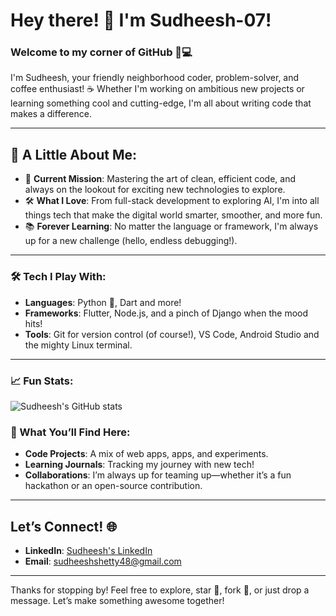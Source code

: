 # Hey there! 👋 I'm Sudheesh-07! 

### Welcome to my corner of GitHub 🏡💻
I'm Sudheesh, your friendly neighborhood coder, problem-solver, and coffee enthusiast! ☕ Whether I'm working on ambitious new projects or learning something cool and cutting-edge, I'm all about writing code that makes a difference.

---

## 🌱 A Little About Me:
- 🚀 **Current Mission**: Mastering the art of clean, efficient code, and always on the lookout for exciting new technologies to explore.
- 🛠️ **What I Love**: From full-stack development to exploring AI, I'm into all things tech that make the digital world smarter, smoother, and more fun.
- 📚 **Forever Learning**: No matter the language or framework, I'm always up for a new challenge (hello, endless debugging!).

---

### 🛠️ Tech I Play With:
- **Languages**: Python 🐍, Dart and more!
- **Frameworks**: Flutter, Node.js, and a pinch of Django when the mood hits!
- **Tools**: Git for version control (of course!), VS Code, Android Studio and the mighty Linux terminal.
  
---

### 📈 Fun Stats:
![Sudheesh's GitHub stats](https://github-readme-stats.vercel.app/api?username=Sudheesh-07&show_icons=true&theme=radical)

### 👀 What You’ll Find Here:
- **Code Projects**: A mix of web apps, apps, and experiments.
- **Learning Journals**: Tracking my journey with new tech!
- **Collaborations**: I’m always up for teaming up—whether it’s a fun hackathon or an open-source contribution. 

---

## Let’s Connect! 🌐
- **LinkedIn**: [Sudheesh's LinkedIn](https://www.linkedin.com/in/sudheesh-shetty/)  
- **Email**: sudheeshshetty48@gmail.com

---


Thanks for stopping by! Feel free to explore, star 🌟, fork 🍴, or just drop a message. Let’s make something awesome together!
